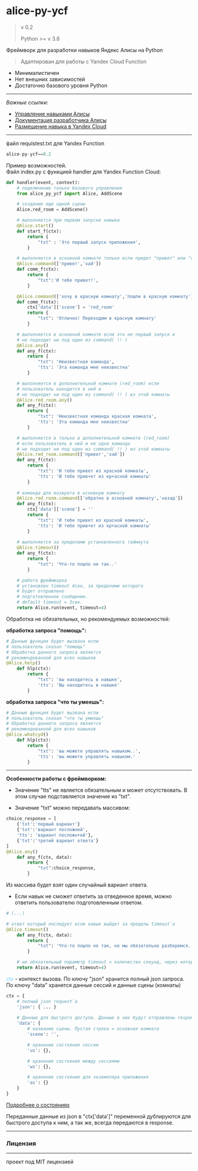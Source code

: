 # alice-py-ycf 

> v 0.2
>
> Python >= v 3.8
> 

Фреймворк для разработки навыков Яндекс Алисы на Python

> Адаптирован для работы с Yandex Cloud Function
 
- Минималистичен
- Нет внешних зависимостей
- Достаточно базового уровня Python

----
_Важные ссылки:_
- [Управление навыками Алисы](https://dialogs.yandex.ru/developer)
- [Документация разработчика Алисы](https://yandex.ru/dev/dialogs/alice/doc/ru/)
- [Размещение навыка в Yandex Cloud](https://yandex.ru/dev/dialogs/alice/doc/ru/deploy-ycloud-function)
---

файл requistest.txt для Yandex Function
```python
alice-py-ycf==0.2
```




Пример возможностей.<br>Файл index.py с функцией handler для Yandex Function Cloud:
```python
def handler(event, context):
    # подключение только базового управления
    from alice_py_ycf import Alice, AddScene

    # создание еще одной сцены
    Alice.red_room = AddScene()

    # выполняется при первом запуске навыка 
    @Alice.start()
    def start_f(ctx):
        return {
            "txt" : 'Это первый запуск приложения',
        }

    # выполняется в основной комнате только если придет "привет" или "хай"
    @Alice.command(['привет','хай'])
    def comm_f(ctx):
        return {
            "txt":'И тебе привет!',
        }

    @Alice.command(['хочу в красную комнату','пошли в красную комнату'])
    def comm_f(ctx):
        ctx['data']['scene'] = 'red_room'
        return {
            "txt": 'Отлично! Переходим в красную комнату'
        }

    # выполняется в основной комнате если это не первый запуск и 
    # не подходит ни под один из command( !! )
    @Alice.any()
    def any_f(ctx):
        return {
            "txt": 'Неизвестная команда',
            'tts': 'Эта команда мне неизвестна'
        }

    # выполняется в дополнительной комнате (red_room) если 
    # пользователь находится в ней и 
    # не подходит ни под один из command( !! ) из этой комнаты
    @Alice.red_room.any()
    def any_f(ctx):
        return {
            "txt": 'Неизвестная команда красная комната',
            'tts': 'Эта команда мне неизвестна'
        }

    # выполняется в только в дополнительной комнате (red_room) 
    # если пользователь в ней и не одна команда 
    # не подходит ни под один из command( !! ) из этой комнаты
    @Alice.red_room.command(['привет','хай'])
    def any_f(ctx):
        return {
            "txt": 'И тебе привет из красной комнаты',
            'tts': 'И тебе прив+ет из кр+асной комнаты'
        }
    
    # команда для возврата в основную комнату
    @Alice.red_room.command(['обратно в основной комнату','назад'])
    def any_f(ctx):
        ctx['data']['scene'] = ''
        return {
            "txt": 'И тебе привет из красной комнаты',
            'tts': 'И тебе прив+ет из кр+асной комнаты'
        }
    
    # выполняется за пределами установленного таймаута
    @Alice.timeout()
    def any_f(ctx):
        return {
            "txt": 'Что-то пошло не так..'
        }

    # работа фреймворка
    # установлен timeout 4сек, за пределами которого 
    # будет отправлено 
    # подготовленное сообщение. 
    # default timeout = 3сек.
    return Alice.run(event, timeout=4)
```

Обработка не обязательных, но рекомендуемых возможностей:

**обработка запроса "помощь":**
```python
# Данные функция будет вызвана если 
# пользователь сказал "помощь"
# Обработка данного запроса является 
# рекомендованной для всех навыков
@Alice.help()
    def hlp(ctx):
        return {
            "txt": 'вы находитесь в навыке',
            'tts': 'Вы находитесь в навыке'
        }
```

**обработка запроса "что ты умеешь":**
```python
# Данные функция будет вызвана если 
# пользователь сказал "что ты умеешь"
# Обработка данного запроса является 
# рекомендованной для всех навыков
@Alice.whatcyd()
    def hlp(ctx):
        return {
            "txt": 'вы можете управлять навыком..',
            'tts': 'вы можете управлять навыком.'
        }
```
---
**Особенности работы с фреймворком:**

- Значение "tts" не является обязательным и может отсутствовать. В этом случае подставляется значение из "txt".

- Значение "txt" можно передавать массивом:
```python
choice_response = [
    {'txt':'первый вариант'}
    {'txt':'вариант посложней',
    'tts': 'вариант посложн+ей'},
    {'txt':'третий вариант ответа'}
]
@Alice.any()
    def any_f(ctx, data):
        return {
            "txt":choice_response,
        }
```
Из массива будет взят один случайный вариант ответа.

- Если навык не сможет ответить за отведенное время, можно ответить пользователю подготовленным ответом. 
```python
# (...)

# ответ который последует если навык выйдет за пределы timeout`а
@Alice.timeout()
    def any_f(ctx, data):
        return {
            "txt": 'Что-то пошло не так, но мы обязательно разберемся.. Давай попробуем еще раз.',
        }

    # не обязательный параметр timeout = количество секунд, через которые последует подготовленный ответ
    return Alice.run(event, timeout=4)
```

<font color="#67CDFE">ctx</font> - контекст вызова. По ключу "json" хранится полный json запроса. По ключу "data" хранятся данные сессий и данные сцены (комнаты)<br>

```python
ctx = {
    # полный json request`а
    'json': { ... }
    
    # Данные для быстрого доступа. Данные в них будут отправлены response.
    'data': {
        # название сцены. Пустая строка = основная комната
        'scene': '',

        # хранение состояния сессии
        'us': {},

        # хранение состояния между сессиями
        'ws': {},

        # хранение состояние для экземпляра приложения
        'as': {}
    }
}
```
[Подробнее о состояниях](https://yandex.ru/dev/dialogs/alice/doc/ru/session-persistence)<br>

Переданные данные из json в "ctx['data']" переменной дублируются для быстрого доступа к ним, а так же, всегда передаются в response.

--- 

### Лицензия
----
проект под MIT лицензией


